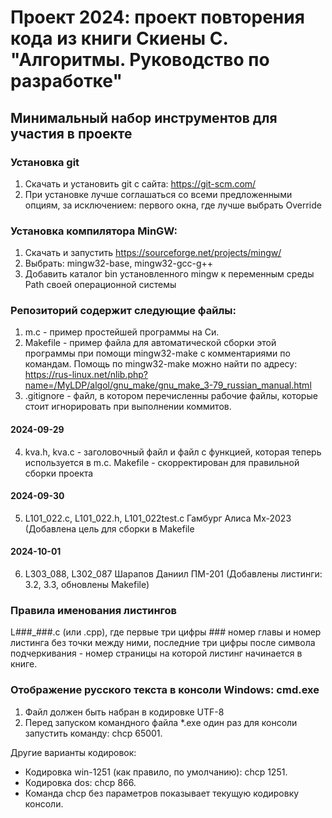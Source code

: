 # Проект 2024: проект повторения кода из книги Скиены С. "Алгоритмы. Руководство по разработке"
## Минимальный набор инструментов для участия в проекте
### Установка git
1. Скачать и установить git c сайта: https://git-scm.com/
2. При установке лучше соглашаться со всеми предложенными опциям, за исключением:
первого окна, где лучше выбрать Override
### Установка компилятора MinGW:

1. Скачать и запустить https://sourceforge.net/projects/mingw/
2. Выбрать: mingw32-base, mingw32-gcc-g++
3. Добавить каталог bin установленного mingw к переменным среды Path своей операционной системы

### Репозиторий содержит следующие файлы:
1. m.c - пример простейшей программы на Си.
2. Makefile - пример файла для автоматической сборки этой программы при помощи mingw32-make с комментариями по командам. Помощь по mingw32-make можно найти по адресу: https://rus-linux.net/nlib.php?name=/MyLDP/algol/gnu_make/gnu_make_3-79_russian_manual.html
3. .gitignore - файл, в котором перечисленны рабочие файлы, которые стоит игнорировать при выполнении коммитов.
#### 2024-09-29
4.  kva.h, kva.c - заголовочный файл и файл с функцией, которая теперь используется в m.c. Makefile - скорректирован для правильной сборки проекта
#### 2024-09-30
5. L101_022.c, L101_022.h, L101_022test.c Гамбург Алиса Мх-2023 (Добавлена цель для сборки в Makefile
#### 2024-10-01
6. L303_088, L302_087 Шарапов Даниил ПМ-201 (Добавлены листинги: 3.2, 3.3, обновлены Makefile)
### Правила именования листингов
L###_###.c (или .cpp), где первые три цифры ### номер главы и номер листинга без точки между ними, последние три цифры после символа подчеркивания - номер страницы на которой листинг начинается в книге. 
### Отображение русского текста в консоли Windows: cmd.exe
1. Файл должен быть набран в кодировке UTF-8
2. Перед запуском командного файла \*.exe один раз для консоли запустить команду: chcp 65001.

Другие варианты кодировок:
- Кодировка win-1251 (как правило, по умолчанию): chcp 1251.
- Кодировка dos: chcp 866.
- Команда chcp без параметров показывает текущую кодировку консоли.
